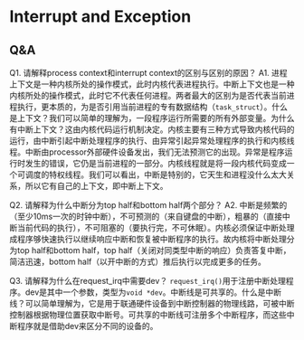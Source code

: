 # Interrupt and Exception

## Q&A
Q1. 请解释process context和interrupt context的区别与区别的原因？
A1. 进程上下文是一种内核所处的操作模式，此时内核代表进程执行。中断上下文也是一种内核所处的操作模式，此时它不代表任何进程。两者最大的区别为是否代表当前进程执行，更本质的，为是否引用当前进程的专有数据结构（`task_struct`）。什么是上下文？我们可以简单的理解为，一段程序运行所需要的所有外部变量。为什么有中断上下文？这由内核代码运行机制决定。内核主要有三种方式导致内核代码的运行，由中断引起中断处理程序的执行、由异常引起异常处理程序的执行和内核线程。中断由processor外部硬件设备发出，我们无法预测它的出现。异常是程序运行时发生的错误，它仍是当前进程的一部分。内核线程就是将一段内核代码变成一个可调度的特权线程。我们可以看出，中断是特别的，它天生和进程没什么太大关系，所以它有自己的上下文，即中断上下文。

Q2. 请解释为什么中断分为top half和bottom half两个部分？
A2. 中断是频繁的（至少10ms一次的时钟中断），不可预测的（来自键盘的中断），粗暴的（直接中断当前代码的执行），不可阻塞的（要执行完，不可休眠）。内核必须保证中断处理成程序够快速执行以继续响应中断和恢复被中断程序的执行。故内核将中断处理分为top half和bottom half，top half（关闭对同类型中断的响应）负责答复中断，简洁迅速，bottom half（以开中断的方式）推后执行以完成更多的任务。

Q3. 请解释为什么在request_irq中需要dev？
`request_irq()`用于注册中断处理程序。dev是其中一个参数，类型为`void *dev`。中断线是可共享的。什么是中断线？可以简单理解为，它是用于联通硬件设备到中断控制器的物理线路，可被中断控制器根据物理位置获取中断号。可共享的中断线可注册多个中断程序，而这些中断程序就是借助dev来区分不同的设备的。